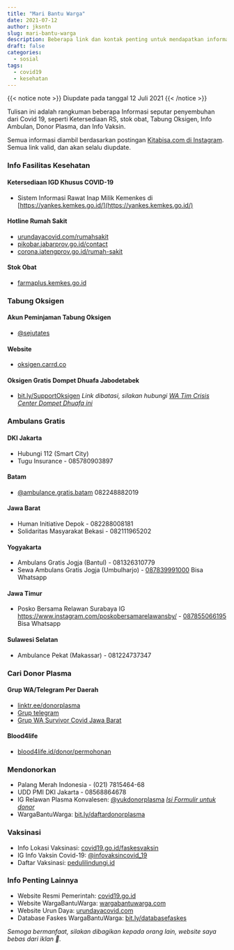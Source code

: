 ```yaml
---
title: "Mari Bantu Warga"
date: 2021-07-12
author: jksntn
slug: mari-bantu-warga
description: Beberapa link dan kontak penting untuk mendapatkan informasi seputar penyembuhan Covid 19
draft: false
categories:
  - sosial
tags:
  - covid19
  - kesehatan
---
```

{{< notice note >}}
Diupdate pada tanggal 12 Juli 2021
{{< /notice >}}

Tulisan ini adalah rangkuman beberapa Informasi seputar penyembuhan dari Covid 19, seperti Ketersediaan RS, stok obat, Tabung Oksigen, Info Ambulan, Donor Plasma, dan Info Vaksin.

Semua informasi diambil berdasarkan postingan [Kitabisa.com di Instagram](https://www.instagram.com/p/CROZQJIJBYT/). Semua link valid, dan akan selalu diupdate.

<!--more-->

### Info Fasilitas Kesehatan
#### Ketersediaan IGD Khusus COVID-19
- Sistem Informasi Rawat Inap Milik Kemenkes di [https://yankes.kemkes.go.id/](https://yankes.kemkes.go.id/)
#### Hotline Rumah Sakit
- [urundayacovid.com/rumahsakit](https://urundayacovid.com/rumahsakit)
- [pikobar.jabarprov.go.id/contact](https://pikobar.jabarprov.go.id/contact)
- [corona.jatengprov.go.id/rumah-sakit](https://corona.jatengprov.go.id/rumah-sakit)
#### Stok Obat
- [farmaplus.kemkes.go.id](https://farmaplus.kemkes.go.id/)

### Tabung Oksigen
#### Akun Peminjaman Tabung Oksigen
- [@sejutates](https://www.instagram.com/sejutates/)
#### Website
- [oksigen.carrd.co](https://oksigen.carrd.co/)
#### Oksigen Gratis Dompet Dhuafa Jabodetabek
- [bit.ly/SupportOksigen](https://docs.google.com/forms/d/1bd_XEiagAUpOCNk3wpbyzYdsVLCSJfKNZxRSOmCqqQs/closedform) *Link dibatasi, silakan hubungi [WA Tim Crisis Center Dompet Dhuafa ini](https://www.google.com/url?q=https://wa.me/message/M4IQ352W2EBNO1&sa=D&source=editors&ust=1626107283984000&usg=AFQjCNG7C3Mc9bV2XroUuUQ6cVfYxwXFtw)*

### Ambulans Gratis
#### DKI Jakarta
- Hubungi 112 (Smart City)
- Tugu Insurance - 085780903897

#### Batam
- [@ambulance.gratis.batam](https://www.instagram.com/ambulance.gratis.batam/) 082248882019
#### Jawa Barat
- Human Initiative Depok - 082288008181
- Solidaritas Masyarakat Bekasi - 082111965202

#### Yogyakarta
- Ambulans Gratis Jogja (Bantul) - 081326310779
- Sewa Ambulans Gratis Jogja (Umbulharjo) - [087839991000](https://wa.me/6287839991000) Bisa Whatsapp
#### Jawa Timur
- Posko Bersama Relawan Surabaya IG https://www.instagram.com/poskobersamarelawansby/ - [087855066195](https://wa.me/6287855066195) Bisa Whatsapp
#### Sulawesi Selatan
- Ambulance Pekat (Makassar) - 081224737347

### Cari Donor Plasma
#### Grup WA/Telegram Per Daerah
- [linktr.ee/donorplasma](https://linktr.ee/donorplasma)
- [Grup telegram](https://t.me/joinchat/SWbKdANpdAqBkU4N)
- [Grup WA Survivor Covid Jawa Barat](https://chat.whatsapp.com/Dvg85A2GtJMHCDfJiGYtDS)
#### Blood4life
- [blood4life.id/donor/permohonan](https://blood4life.id/donor/permohonan)

### Mendonorkan
- Palang Merah Indonesia - (021) 7815464-68
- UDD PMI DKI Jakarta - 08568864678
- IG Relawan Plasma Konvalesen: [@yukdonorplasma](https://www.instagram.com/yukdonorplasma/) *[Isi Formulir untuk donor](https://docs.google.com/forms/d/e/1FAIpQLSeqV5Qmy5MS4Iwd2dca1HI7VKwacsc0-qsFGXo3GiYOwRvRNw/viewform)*
- WargaBantuWarga: [bit.ly/daftardonorplasma](https://docs.google.com/forms/d/e/1FAIpQLScDShI4BtBcA3dgMJhCJPs2fBl5wXoaR7kMspapNZdYKFOugA/viewform)

### Vaksinasi
- Info Lokasi Vaksinasi: [covid19.go.id/faskesvaksin](https://covid19.go.id/faskesvaksin)
- IG Info Vaksin Covid-19: [@infovaksincovid_19](https://www.instagram.com/infovaksincovid_19/)
- Daftar Vaksinasi: [pedulilindungi.id](https://pedulilindungi.id/)

### Info Penting Lainnya
- Website Resmi Pemerintah: [covid19.go.id](https://covid19.go.id/)
- Website WargaBantuWarga: [wargabantuwarga.com](https://www.wargabantuwarga.com/)
- Website Urun Daya: [urundayacovid.com](https://urundayacovid.com/)
- Database Faskes WargaBantuWarga: [bit.ly/databasefaskes](https://docs.google.com/spreadsheets/d/1RIcSiQqPCw-6H55QIYwblIQDPpFQmDNC73ukFa05J7c/edit#gid=358239346)

*Semoga bermanfaat, silakan dibagikan kepada orang lain, website saya bebas dari iklan 🙏.*
